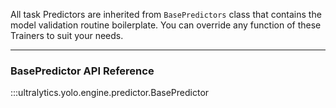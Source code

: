 All task Predictors are inherited from `BasePredictors` class that contains the model validation routine boilerplate.
You can override any function of these Trainers to suit your needs.

---

### BasePredictor API Reference

:::ultralytics.yolo.engine.predictor.BasePredictor